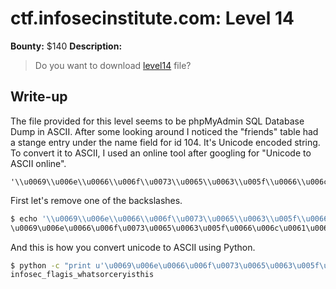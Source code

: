 # ctf.infosecinstitute.com: Level 14
**Bounty:** $140
**Description:**

> Do you want to download [level14](level14) file?

## Write-up

The file provided for this level seems to be phpMyAdmin SQL Database Dump in ASCII. After some looking around I noticed the "friends" table had a stange entry under the name field for id 104. It's Unicode encoded string. To convert it to ASCII, I used an online tool after googling for "Unicode to ASCII online".

	'\\u0069\\u006e\\u0066\\u006f\\u0073\\u0065\\u0063\\u005f\\u0066\\u006c\\u0061\\u0067\\u0069\\u0073\\u005f\\u0077\\u0068\\u0061\\u0074\\u0073\\u006f\\u0072\\u0063\\u0065\\u0072\\u0079\\u0069\\u0073\\u0074\\u0068\\u0069\\u0073'

First let's remove one of the backslashes.
```bash
$ echo '\\u0069\\u006e\\u0066\\u006f\\u0073\\u0065\\u0063\\u005f\\u0066\\u006c\\u0061\\u0067\\u0069\\u0073\\u005f\\u0077\\u0068\\u0061\\u0074\\u0073\\u006f\\u0072\\u0063\\u0065\\u0072\\u0079\\u0069\\u0073\\u0074\\u0068\\u0069\\u0073' | sed 's/\\u/\u/g'
\u0069\u006e\u0066\u006f\u0073\u0065\u0063\u005f\u0066\u006c\u0061\u0067\u0069\u0073\u005f\u0077\u0068\u0061\u0074\u0073\u006f\u0072\u0063\u0065\u0072\u0079\u0069\u0073\u0074\u0068\u0069\u0073
```
And this is how you convert unicode to ASCII using Python.
```bash
$ python -c "print u'\u0069\u006e\u0066\u006f\u0073\u0065\u0063\u005f\u0066\u006c\u0061\u0067\u0069\u0073\u005f\u0077\u0068\u0061\u0074\u0073\u006f\u0072\u0063\u0065\u0072\u0079\u0069\u0073\u0074\u0068\u0069\u0073'"
infosec_flagis_whatsorceryisthis
```

